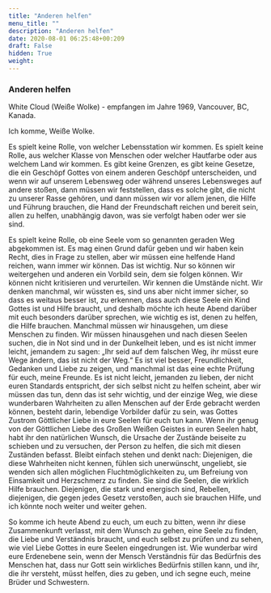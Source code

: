 ```yaml
---
title: "Anderen helfen"
menu_title: ""
description: "Anderen helfen"
date: 2020-08-01 06:25:48+00:209
draft: False
hidden: True
weight:
---
```

### Anderen helfen

White Cloud (Weiße Wolke) - empfangen im Jahre 1969, Vancouver, BC, Kanada.

Ich komme, Weiße Wolke.  

Es spielt keine Rolle, von welcher Lebensstation wir kommen. Es spielt keine Rolle, aus welcher Klasse von Menschen oder welcher Hautfarbe oder aus welchem Land wir kommen. Es gibt keine Grenzen, es gibt keine Gesetze, die ein Geschöpf Gottes von einem anderen Geschöpf unterscheiden, und wenn wir auf unserem Lebensweg oder während unseres Lebensweges auf andere stoßen, dann müssen wir feststellen, dass es solche gibt, die nicht zu unserer Rasse gehören, und dann müssen wir vor allem jenen, die Hilfe und Führung brauchen, die Hand der Freundschaft reichen und bereit sein, allen zu helfen, unabhängig davon, was sie verfolgt haben oder wer sie sind.  

Es spielt keine Rolle, ob eine Seele vom so genannten geraden Weg abgekommen ist. Es mag einen Grund dafür geben und wir haben kein Recht, dies in Frage zu stellen, aber wir müssen eine helfende Hand reichen, wann immer wir können. Das ist wichtig. Nur so können wir weitergehen und anderen ein Vorbild sein, dem sie folgen können. Wir können nicht kritisieren und verurteilen. Wir kennen die Umstände nicht. Wir denken manchmal, wir wüssten es, sind uns aber nicht immer sicher, so dass es weitaus besser ist, zu erkennen, dass auch diese Seele ein Kind Gottes ist und Hilfe braucht, und deshalb möchte ich heute Abend darüber mit euch besonders darüber sprechen, wie wichtig es ist, denen zu helfen, die Hilfe brauchen. Manchmal müssen wir hinausgehen, um diese Menschen zu finden. Wir müssen hinausgehen und nach diesen Seelen suchen, die in Not sind und in der Dunkelheit leben, und es ist nicht immer leicht, jemandem zu sagen: „Ihr seid auf dem falschen Weg, ihr müsst eure Wege ändern, das ist nicht der Weg.“ Es ist viel besser, Freundlichkeit, Gedanken und Liebe zu zeigen, und manchmal ist das eine echte Prüfung für euch, meine Freunde. Es ist nicht leicht, jemanden zu lieben, der nicht euren Standards entspricht, der sich selbst nicht zu helfen scheint, aber wir müssen das tun, denn das ist sehr wichtig, und der einzige Weg, wie diese wunderbaren Wahrheiten zu allen Menschen auf der Erde gebracht werden können, besteht darin, lebendige Vorbilder dafür zu sein, was Gottes Zustrom Göttlicher Liebe in eure Seelen für euch tun kann. Wenn ihr genug von der Göttlichen Liebe des Großen Weißen Geistes in euren Seelen habt, habt ihr den natürlichen Wunsch, die Ursache der Zustände beiseite zu schieben und zu versuchen, der Person zu helfen, die sich mit diesen Zuständen befasst. Bleibt einfach stehen und denkt nach: Diejenigen, die diese Wahrheiten nicht kennen, fühlen sich unerwünscht, ungeliebt, sie wenden sich allen möglichen Fluchtmöglichkeiten zu, um Befreiung von Einsamkeit und Herzschmerz zu finden. Sie sind die Seelen, die wirklich Hilfe brauchen. Diejenigen, die stark und energisch sind, Rebellen, diejenigen, die gegen jedes Gesetz verstoßen, auch sie brauchen Hilfe, und ich könnte noch weiter und weiter gehen.

So komme ich heute Abend zu euch, um euch zu bitten, wenn ihr diese Zusammenkunft verlasst, mit dem Wunsch zu gehen, eine Seele zu finden, die Liebe und Verständnis braucht, und euch selbst zu prüfen und zu sehen, wie viel Liebe Gottes in eure Seelen eingedrungen ist. Wie wunderbar wird eure Erdenebene sein, wenn der Mensch Verständnis für das Bedürfnis des Menschen hat, dass nur Gott sein wirkliches Bedürfnis stillen kann, und ihr, die ihr versteht, müsst helfen, dies zu geben, und ich segne euch, meine Brüder und Schwestern.
